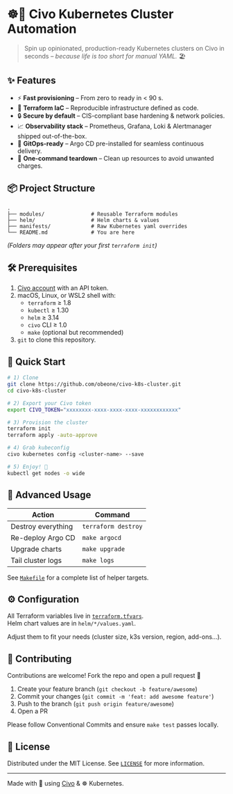 # ☸️🚀 Civo Kubernetes Cluster Automation

> Spin up opinionated, production-ready Kubernetes clusters on Civo in seconds – *because life is too short for manual YAML.* 🏖️

## ✨ Features

- ⚡️ **Fast provisioning** – From zero to ready in < 90 s.
- 🧪 **Terraform IaC** – Reproducible infrastructure defined as code.
- 🔒 **Secure by default** – CIS-compliant base hardening & network policies.
- 📈 **Observability stack** – Prometheus, Grafana, Loki & Alertmanager shipped out-of-the-box.
- 🔄 **GitOps-ready** – Argo CD pre-installed for seamless continuous delivery.
- 🧹 **One-command teardown** – Clean up resources to avoid unwanted charges.

## 📦 Project Structure

```text
.
├── modules/               # Reusable Terraform modules
├── helm/                  # Helm charts & values
├── manifests/             # Raw Kubernetes yaml overrides
└── README.md              # You are here
```

*(Folders may appear after your first `terraform init`)*

## 🛠️ Prerequisites

1. [Civo account](https://www.civo.com/) with an API token.
2. macOS, Linux, or WSL2 shell with:
   - `terraform` ≥ 1.8
   - `kubectl` ≥ 1.30
   - `helm` ≥ 3.14
   - `civo` CLI ≥ 1.0
   - `make` (optional but recommended)  
3. `git` to clone this repository.

## 🚀 Quick Start

```bash
# 1) Clone
git clone https://github.com/obeone/civo-k8s-cluster.git
cd civo-k8s-cluster

# 2) Export your Civo token
export CIVO_TOKEN="xxxxxxxx-xxxx-xxxx-xxxx-xxxxxxxxxxxx"

# 3) Provision the cluster
terraform init
terraform apply -auto-approve

# 4) Grab kubeconfig
civo kubernetes config <cluster-name> --save

# 5) Enjoy! 🎉
kubectl get nodes -o wide
```

## 🔧 Advanced Usage

| Action                | Command            |
|-----------------------|--------------------|
| Destroy everything    | `terraform destroy`|
| Re-deploy Argo CD     | `make argocd`      |
| Upgrade charts        | `make upgrade`     |
| Tail cluster logs     | `make logs`        |

See [`Makefile`](./Makefile) for a complete list of helper targets.

## ⚙️ Configuration

All Terraform variables live in [`terraform.tfvars`](terraform.tfvars).  
Helm chart values are in `helm/*/values.yaml`.

Adjust them to fit your needs (cluster size, k3s version, region, add-ons…).

## 👥 Contributing

Contributions are welcome! Fork the repo and open a pull request 🎉

1. Create your feature branch (`git checkout -b feature/awesome`)
2. Commit your changes (`git commit -m 'feat: add awesome feature'`)
3. Push to the branch (`git push origin feature/awesome`)
4. Open a PR

Please follow Conventional Commits and ensure `make test` passes locally.

## 📜 License

Distributed under the MIT License. See [`LICENSE`](LICENSE) for more information.
 

---

Made with 💙 using [Civo](https://www.civo.com/) & ☸️ Kubernetes.
